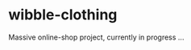 wibble-clothing
=========================================

Massive online-shop project, currently in progress ...


